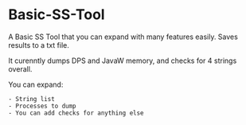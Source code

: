# Basic-SS-Tool
A Basic SS Tool that you can expand with many features easily. Saves results to a txt file.

It curenntly dumps DPS and JavaW memory, and checks for 4 strings overall.

You can expand:

    - String list
    - Processes to dump
    - You can add checks for anything else
